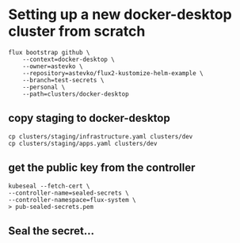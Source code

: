 
# Setting up a new docker-desktop cluster from scratch
```
flux bootstrap github \
    --context=docker-desktop \
    --owner=astevko \
    --repository=astevko/flux2-kustomize-helm-example \
    --branch=test-secrets \
    --personal \
    --path=clusters/docker-desktop
```
## copy staging to docker-desktop
```
cp clusters/staging/infrastructure.yaml clusters/dev
cp clusters/staging/apps.yaml clusters/dev
```
## get the public key from the controller
```
kubeseal --fetch-cert \
--controller-name=sealed-secrets \
--controller-namespace=flux-system \
> pub-sealed-secrets.pem
```

## Seal the secret...
